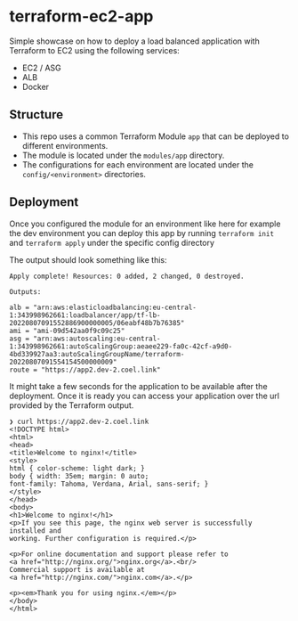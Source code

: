 # terraform-ec2-app

Simple showcase on how to deploy a load balanced application with Terraform to EC2 using the following services:

- EC2 / ASG
- ALB
- Docker

## Structure

- This repo uses a common Terraform Module `app` that can be deployed to different environments.
- The module is located under the `modules/app` directory.
- The configurations for each environment are located under the `config/<environment>` directories.

## Deployment

Once you configured the module for an environment like here for example the dev environment you can deploy
this app by running `terraform init` and `terraform apply` under the specific config directory

The output should look something like this:

```
Apply complete! Resources: 0 added, 2 changed, 0 destroyed.

Outputs:

alb = "arn:aws:elasticloadbalancing:eu-central-1:343998962661:loadbalancer/app/tf-lb-20220807091552886900000005/06eabf48b7b76385"
ami = "ami-09d542aa0f9c09c25"
asg = "arn:aws:autoscaling:eu-central-1:343998962661:autoScalingGroup:aeaee229-fa0c-42cf-a9d0-4bd339927aa3:autoScalingGroupName/terraform-20220807091554154500000009"
route = "https://app2.dev-2.coel.link"
```

It might take a few seconds for the application to be available after the deployment. Once it is ready you can
access your application over the url provided by the Terraform output.

```
❯ curl https://app2.dev-2.coel.link
<!DOCTYPE html>
<html>
<head>
<title>Welcome to nginx!</title>
<style>
html { color-scheme: light dark; }
body { width: 35em; margin: 0 auto;
font-family: Tahoma, Verdana, Arial, sans-serif; }
</style>
</head>
<body>
<h1>Welcome to nginx!</h1>
<p>If you see this page, the nginx web server is successfully installed and
working. Further configuration is required.</p>

<p>For online documentation and support please refer to
<a href="http://nginx.org/">nginx.org</a>.<br/>
Commercial support is available at
<a href="http://nginx.com/">nginx.com</a>.</p>

<p><em>Thank you for using nginx.</em></p>
</body>
</html>
```
